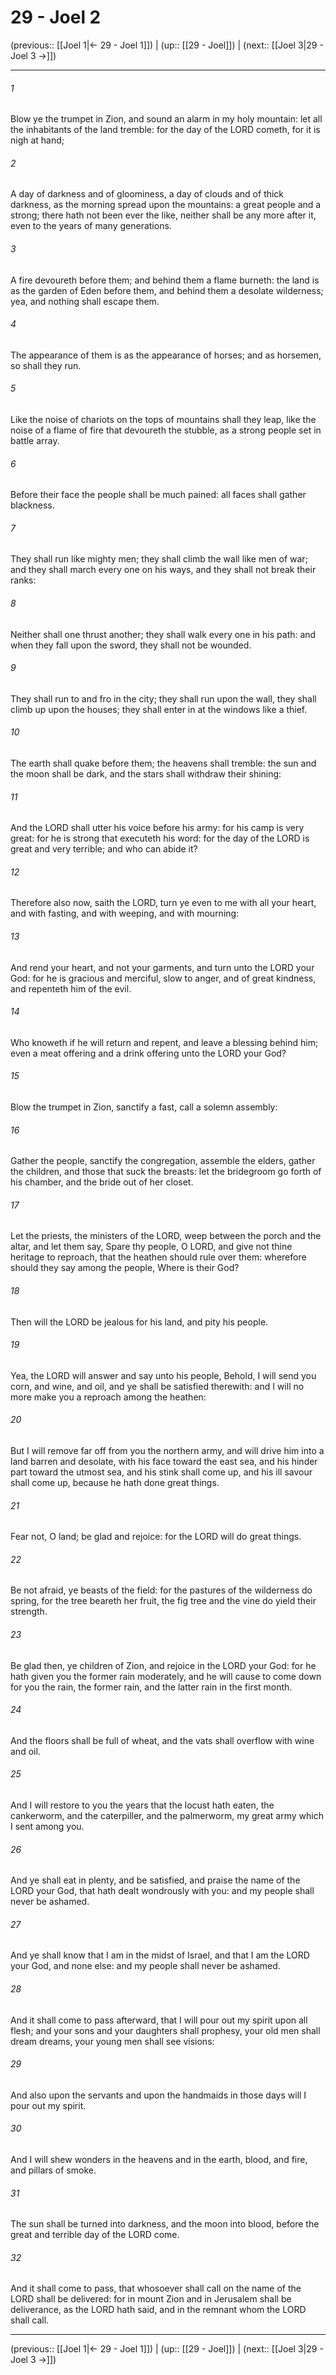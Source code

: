 # 29 - Joel 2

(previous:: [[Joel 1|← 29 - Joel 1]]) | (up:: [[29 - Joel]]) | (next:: [[Joel 3|29 - Joel 3 →]])

***


###### 1 
Blow ye the trumpet in Zion, and sound an alarm in my holy mountain: let all the inhabitants of the land tremble: for the day of the LORD cometh, for it is nigh at hand; 

###### 2 
A day of darkness and of gloominess, a day of clouds and of thick darkness, as the morning spread upon the mountains: a great people and a strong; there hath not been ever the like, neither shall be any more after it, even to the years of many generations. 

###### 3 
A fire devoureth before them; and behind them a flame burneth: the land is as the garden of Eden before them, and behind them a desolate wilderness; yea, and nothing shall escape them. 

###### 4 
The appearance of them is as the appearance of horses; and as horsemen, so shall they run. 

###### 5 
Like the noise of chariots on the tops of mountains shall they leap, like the noise of a flame of fire that devoureth the stubble, as a strong people set in battle array. 

###### 6 
Before their face the people shall be much pained: all faces shall gather blackness. 

###### 7 
They shall run like mighty men; they shall climb the wall like men of war; and they shall march every one on his ways, and they shall not break their ranks: 

###### 8 
Neither shall one thrust another; they shall walk every one in his path: and when they fall upon the sword, they shall not be wounded. 

###### 9 
They shall run to and fro in the city; they shall run upon the wall, they shall climb up upon the houses; they shall enter in at the windows like a thief. 

###### 10 
The earth shall quake before them; the heavens shall tremble: the sun and the moon shall be dark, and the stars shall withdraw their shining: 

###### 11 
And the LORD shall utter his voice before his army: for his camp is very great: for he is strong that executeth his word: for the day of the LORD is great and very terrible; and who can abide it? 

###### 12 
Therefore also now, saith the LORD, turn ye even to me with all your heart, and with fasting, and with weeping, and with mourning: 

###### 13 
And rend your heart, and not your garments, and turn unto the LORD your God: for he is gracious and merciful, slow to anger, and of great kindness, and repenteth him of the evil. 

###### 14 
Who knoweth if he will return and repent, and leave a blessing behind him; even a meat offering and a drink offering unto the LORD your God? 

###### 15 
Blow the trumpet in Zion, sanctify a fast, call a solemn assembly: 

###### 16 
Gather the people, sanctify the congregation, assemble the elders, gather the children, and those that suck the breasts: let the bridegroom go forth of his chamber, and the bride out of her closet. 

###### 17 
Let the priests, the ministers of the LORD, weep between the porch and the altar, and let them say, Spare thy people, O LORD, and give not thine heritage to reproach, that the heathen should rule over them: wherefore should they say among the people, Where is their God? 

###### 18 
Then will the LORD be jealous for his land, and pity his people. 

###### 19 
Yea, the LORD will answer and say unto his people, Behold, I will send you corn, and wine, and oil, and ye shall be satisfied therewith: and I will no more make you a reproach among the heathen: 

###### 20 
But I will remove far off from you the northern army, and will drive him into a land barren and desolate, with his face toward the east sea, and his hinder part toward the utmost sea, and his stink shall come up, and his ill savour shall come up, because he hath done great things. 

###### 21 
Fear not, O land; be glad and rejoice: for the LORD will do great things. 

###### 22 
Be not afraid, ye beasts of the field: for the pastures of the wilderness do spring, for the tree beareth her fruit, the fig tree and the vine do yield their strength. 

###### 23 
Be glad then, ye children of Zion, and rejoice in the LORD your God: for he hath given you the former rain moderately, and he will cause to come down for you the rain, the former rain, and the latter rain in the first month. 

###### 24 
And the floors shall be full of wheat, and the vats shall overflow with wine and oil. 

###### 25 
And I will restore to you the years that the locust hath eaten, the cankerworm, and the caterpiller, and the palmerworm, my great army which I sent among you. 

###### 26 
And ye shall eat in plenty, and be satisfied, and praise the name of the LORD your God, that hath dealt wondrously with you: and my people shall never be ashamed. 

###### 27 
And ye shall know that I am in the midst of Israel, and that I am the LORD your God, and none else: and my people shall never be ashamed. 

###### 28 
And it shall come to pass afterward, that I will pour out my spirit upon all flesh; and your sons and your daughters shall prophesy, your old men shall dream dreams, your young men shall see visions: 

###### 29 
And also upon the servants and upon the handmaids in those days will I pour out my spirit. 

###### 30 
And I will shew wonders in the heavens and in the earth, blood, and fire, and pillars of smoke. 

###### 31 
The sun shall be turned into darkness, and the moon into blood, before the great and terrible day of the LORD come. 

###### 32 
And it shall come to pass, that whosoever shall call on the name of the LORD shall be delivered: for in mount Zion and in Jerusalem shall be deliverance, as the LORD hath said, and in the remnant whom the LORD shall call.

***

(previous:: [[Joel 1|← 29 - Joel 1]]) | (up:: [[29 - Joel]]) | (next:: [[Joel 3|29 - Joel 3 →]])
